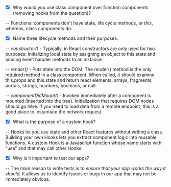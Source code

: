 - [x] Why would you use class component over function components (removing hooks from the question)?

-- Functional components don't have state, life cycle methods, or _this_, whereas, class components do.

- [x] Name three lifecycle methods and their purposes.

-- *constructor()* - Typically, in React constructors are only used for two purposes: Initializing local state by assigning an object to this.state and binding event handler methods to an instance.

-- *render()* - Puts state into the DOM. The render() method is the only required method in a class component. When called, it should examine this.props and this.state and return react elements, arrays, fragments, portals, strings, numbers, booleans, or null.

-- *componentDidMount()* - Invoked immediately after a component is mounted (inserted into the tree). Initialization that requires DOM nodes should go here. If you need to load data from a remote endpoint, this is a good place to instantiate the network request.

- [x] What is the purpose of a custom hook?

-- Hooks let you use state and other React features without writing a class. Building your own Hooks lets you extract component logic into reusable functions. A custom Hook is a Javascript function whose name starts with "use" and that may call other Hooks.

- [x] Why is it important to test our apps?

-- The main reason to write tests is to _ensure that your app works the way it should._ It allows us to identify issues or bugs in our app that may not be immediately obvious.
